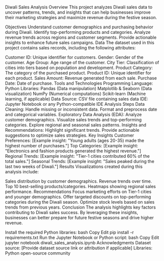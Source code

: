 Diwali Sales Analysis
Overview
This project analyzes Diwali sales data to uncover patterns, trends, and insights that can help businesses improve their marketing strategies and maximize revenue during the festive season.

Objectives
Understand customer demographics and purchasing behavior during Diwali.
Identify top-performing products and categories.
Analyze revenue trends across regions and customer segments.
Provide actionable insights to enhance future sales campaigns.
Data
The dataset used in this project contains sales records, including the following attributes:

Customer ID: Unique identifier for customers.
Gender: Gender of the customer.
Age Group: Age range of the customer.
City Tier: Classification of cities into tiers based on population and development.
Product Category: The category of the purchased product.
Product ID: Unique identifier for each product.
Sales Amount: Revenue generated from each sale.
Purchase Date: Date of purchase.
Tools and Technologies
Programming Language: Python
Libraries:
Pandas (Data manipulation)
Matplotlib & Seaborn (Data visualization)
NumPy (Numerical computations)
Scikit-learn (Machine learning, if applicable)
Data Source: CSV file containing sales data
IDE: Jupyter Notebook or any Python-compatible IDE
Analysis Steps
Data Cleaning:
Handle missing or inconsistent data.
Format and preprocess date and categorical variables.
Exploratory Data Analysis (EDA):
Analyze customer demographics.
Visualize sales trends and top-performing categories.
Explore regional and seasonal sales patterns.
Insights and Recommendations:
Highlight significant trends.
Provide actionable suggestions to optimize sales strategies.
Key Insights
Customer Preferences: [Example insight: "Young adults (ages 20-35) made the highest number of purchases."]
Top Categories: [Example insight: "Electronics and fashion products generated the highest revenue."]
Regional Trends: [Example insight: "Tier-1 cities contributed 60% of the total sales."]
Seasonal Trends: [Example insight: "Sales peaked during the last two weeks of Diwali."]
Results
Visualizations created during this analysis include:

Sales distribution by customer demographics.
Revenue trends over time.
Top 10 best-selling products/categories.
Heatmaps showing regional sales performance.
Recommendations
Focus marketing efforts on Tier-1 cities and younger demographics.
Offer targeted discounts on top-performing categories during the Diwali season.
Optimize stock levels based on sales trends from previous years.
Conclusion
The analysis highlights key factors contributing to Diwali sales success. By leveraging these insights, businesses can better prepare for future festive seasons and drive higher revenue.

Install the required Python libraries:
bash
Copy
Edit
pip install -r requirements.txt
Run the Jupyter Notebook or Python script:
bash
Copy
Edit
jupyter notebook diwali_sales_analysis.ipynb
Acknowledgments
Dataset source: [Provide dataset source link or attribution if applicable]
Libraries: Python open-source community
